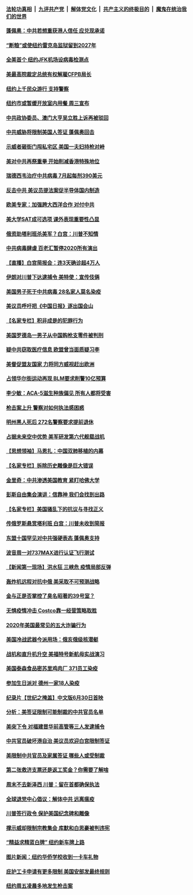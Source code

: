 ####  [法轮功真相](../../../../basic/blob/master/README.md?t=06302202) &nbsp;|&nbsp; [九评共产党](../../../../9ping.md/blob/master/README.md?t=06302202) &nbsp;|&nbsp; [解体党文化](../../../../jtdwh.md/blob/master/README.md?t=06302202)  &nbsp;|&nbsp; [共产主义的终极目的](../../../../gczydzjmd.md/blob/master/README.md?t=06302202) &nbsp;|&nbsp; [魔鬼在统治我们的世界](../../../../mgztzwmdsj.md/blob/master/README.md?t=06302202) 

#### [蓬佩奥：中共若想重获港人信任 应兑现承诺](../pages/nsc412/n12222042.md?t=06302202) 

#### [“断粮”或使纽约雷克岛监狱留到2027年](../pages/nsc412/n12221023.md?t=06302202) 

#### [全美首个 纽约JFK机场设病毒检测点](../pages/nsc412/n12221026.md?t=06302202) 

#### [美最高院裁定总统有权解雇CFPB局长](../pages/nsc412/n12221214.md?t=06302202) 

#### [纽约上千民众游行 支持警察](../pages/nsc412/n12221038.md?t=06302202) 

#### [纽约市或暂缓开放室内用餐 周三宣布](../pages/nsc412/n12221029.md?t=06302202) 

#### [中共政协委员、澳门大亨吴立胜上诉再被驳回](../pages/nsc412/n12220621.md?t=06302202) 

#### [中共威胁将限制美国人签证 蓬佩奥回击](../pages/nsc412/n12220995.md?t=06302202) 

#### [示威者砸街门闯私宅区 美国一夫妇持枪对峙](../pages/nsc412/n12220702.md?t=06302202) 

#### [美对中共再祭重拳 开始削减香港特殊地位](../pages/nsc412/n12220482.md?t=06302202) 

#### [瑞德西韦治疗中共病毒 7月起每剂390美元](../pages/nsc412/n12220473.md?t=06302202) 

#### [反击中共  美议员提法案促半导体国内制造](../pages/nsc412/n12220479.md?t=06302202) 

#### [欧美专家：加强跨大西洋合作 对付中共](../pages/nsc412/n12220420.md?t=06302202) 

#### [美大学SAT成可选项 课外表现重要性凸显](../pages/nsc412/n12218516.md?t=06302202) 

#### [俄资助塔利班杀美军？白宫：川普不知情](../pages/nsc412/n12220309.md?t=06302202) 

#### [中共病毒肆虐 百老汇暂停2020所有演出](../pages/nsc412/n12220386.md?t=06302202) 

#### [【直播】白宫简报会：连3天确诊超4万人](../pages/nsc412/n12220209.md?t=06302202) 

#### [伊朗对川普下达逮捕令 美特使：宣传伎俩](../pages/nsc412/n12220063.md?t=06302202) 

#### [美国男子死于中共病毒 28名家人莫名染疫](../pages/nsc412/n12219853.md?t=06302202) 

#### [美议员呼吁把《中国日报》逐出国会山](../pages/nsc412/n12219500.md?t=06302202) 

#### [【名家专栏】积非成是的犯罪行为](../pages/nsc412/n12210310.md?t=06302202) 

#### [美国罗德岛一男子从中国购枪支零件被判刑](../pages/nsc412/n12218503.md?t=06302202) 

#### [疑中共窃取医疗信息 欧盟曾当面质疑习李](../pages/nsc412/n12219204.md?t=06302202) 

#### [美督促盟友国家 力将同方威视赶出欧洲](../pages/nsc412/n12217695.md?t=06302202) 

#### [占领华尔街运动再现 BLM要求削警10亿预算](../pages/nsc412/n12218559.md?t=06302202) 

#### [李少敏：ACA-5滋生种族偏见      所有人都将受害](../pages/nsc412/n12218783.md?t=06302202) 

#### [枪击案上升 警察对如何执法感困惑](../pages/nsc412/n12218514.md?t=06302202) 

#### [明州黑人死后 272名警察要求提前退休](../pages/nsc412/n12218512.md?t=06302202) 

#### [占据未来空中优势 美军研发第六代舰载战机](../pages/nsc412/n12218407.md?t=06302202) 

#### [【思想领袖】马恩扎：中国双肺移植的内幕](../pages/nsc412/n12047397.md?t=06302202) 

#### [【名家专栏】拆除历史雕像是巨大错误](../pages/nsc412/n12216707.md?t=06302202) 

#### [金里奇：中共渗透美国教育 紧盯哈佛大学](../pages/nsc412/n12217783.md?t=06302202) 

#### [彭斯自由集会演讲：信靠神 我们会找到出路](../pages/nsc412/n12217902.md?t=06302202) 

#### [【名家专栏】美国骚乱下的抗议与寻找正义](../pages/nsc412/n12216737.md?t=06302202) 

#### [传俄罗斯悬赏塔利班 白宫：川普未收到简报](../pages/nsc412/n12217600.md?t=06302202) 

#### [东盟十国罕见对中共强硬表态 蓬佩奥支持](../pages/nsc412/n12217571.md?t=06302202) 

#### [波音周一对737MAX进行认证飞行测试](../pages/nsc412/n12217519.md?t=06302202) 

#### [【新闻第一现场】洪水狂 三峡危 疫情局部反弹](../pages/nsc412/n12217350.md?t=06302202) 

#### [轰炸机远程对抗中俄 美采取不可预测战略](../pages/nsc412/n12205278.md?t=06302202) 

#### [金与正是否掌控了臭名昭著的39号室？](../pages/nsc412/n12217251.md?t=06302202) 

#### [无惧疫情冲击 Costco靠一经营策略取胜](../pages/nsc412/n12208222.md?t=06302202) 

#### [2020年美国最常见的五大诈骗行为](../pages/nsc412/n12216881.md?t=06302202) 

#### [美国冷战武器今派用场：俄亥俄级核潜艇](../pages/nsc412/n12216507.md?t=06302202) 

#### [战机和直升机升空 美福特号新航母实战演习](../pages/nsc412/n12216326.md?t=06302202) 

#### [美国泰森食品密苏里鸡肉厂 371员工染疫](../pages/nsc412/n12216590.md?t=06302202) 

#### [参加生日派对 德州一家18人染疫](../pages/nsc412/n12216533.md?t=06302202) 

#### [纪录片【世纪之掩盖】中文版6月30日首映](../pages/nsc412/n12216557.md?t=06302202) 

#### [分析：美签证限制可能制裁的中共官员名单](../pages/nsc412/n12216563.md?t=06302202) 

#### [美突下令 对福建晋华前高管等三人发逮捕令](../pages/nsc412/n12216296.md?t=06302202) 

#### [中共官员破坏港自治 美议员欢迎白宫限制签证](../pages/nsc412/n12216313.md?t=06302202) 

#### [美限制中共官员及家属签证 哪些人或受制裁](../pages/nsc412/n12216208.md?t=06302202) 

#### [第二张救济支票还是返工奖金？你需要了解啥](../pages/nsc412/n12216185.md?t=06302202) 

#### [周末不去新泽西 川普：留在首都确保执法](../pages/nsc412/n12216075.md?t=06302202) 

#### [全球退党中心倡议：解体中共 远离瘟疫](../pages/nsc412/n12214964.md?t=06302202) 

#### [川普签行政令 保护美国纪念碑和雕像](../pages/nsc412/n12216036.md?t=06302202) 

#### [撑示威却限制宗教集会 库默和白思豪被判违宪](../pages/nsc412/n12215498.md?t=06302202) 

#### [“精益求精蓝白牌”  纽约新车牌上路](../pages/nsc412/n12215514.md?t=06302202) 

#### [图片新闻：纽约华侨学校收到一卡车礼物](../pages/nsc412/n12215479.md?t=06302202) 

#### [庇护工卡申请有更多限制 美国安部发最终规则](../pages/nsc412/n12215484.md?t=06302202) 

#### [纽约周五凌晨多地发生枪击案](../pages/nsc412/n12215489.md?t=06302202) 

